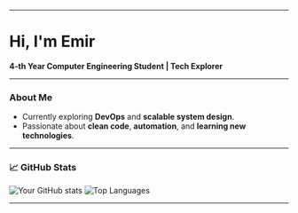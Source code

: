 
---

# Hi, I'm Emir 

**4-th Year Computer Engineering Student | Tech Explorer**

---

### About Me

* Currently exploring **DevOps** and **scalable system design**.
* Passionate about **clean code**, **automation**, and **learning new technologies**.

---


### 📈 GitHub Stats

![Your GitHub stats](https://github-readme-stats.vercel.app/api?username=Badallocoredumped\&show_icons=true\&theme=radical)
![Top Languages](https://github-readme-stats.vercel.app/api/top-langs/?username=Badallocoredumped\&layout=compact\&theme=radical)

---








